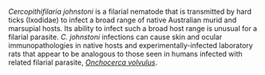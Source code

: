 _Cercopithifilaria johnstoni_ is a filarial nematode that is transmitted by hard ticks (Ixodidae) to infect a broad range of native Australian murid and marsupial hosts. Its ability to infect such a broad host range is unusual for a filarial parasite. _C. johnstoni_ infections can cause skin and ocular immunopathologies in native hosts and experimentally-infected laboratory rats that appear to be analogous to those seen in humans infected with related filarial parasite, [_Onchocerca volvulus_](https://parasite.wormbase.org/Onchocerca_volvulus_prjeb513).
